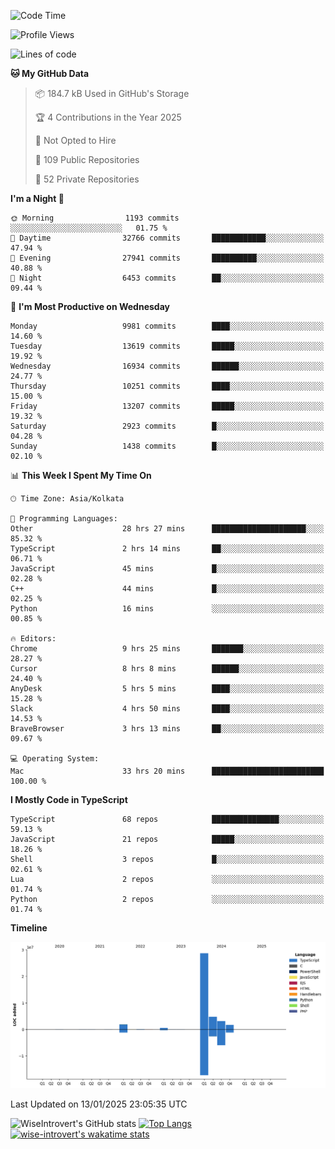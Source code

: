 <!--START_SECTION:waka-->
![Code Time](http://img.shields.io/badge/Code%20Time-2%2C118%20hrs%207%20mins-blue)

![Profile Views](http://img.shields.io/badge/Profile%20Views-0-blue)

![Lines of code](https://img.shields.io/badge/From%20Hello%20World%20I%27ve%20Written-41.3%20million%20lines%20of%20code-blue)

**🐱 My GitHub Data** 

> 📦 184.7 kB Used in GitHub's Storage 
 > 
> 🏆 4 Contributions in the Year 2025
 > 
> 🚫 Not Opted to Hire
 > 
> 📜 109 Public Repositories 
 > 
> 🔑 52 Private Repositories 
 > 
**I'm a Night 🦉** 

```text
🌞 Morning                1193 commits        ░░░░░░░░░░░░░░░░░░░░░░░░░   01.75 % 
🌆 Daytime                32766 commits       ████████████░░░░░░░░░░░░░   47.94 % 
🌃 Evening                27941 commits       ██████████░░░░░░░░░░░░░░░   40.88 % 
🌙 Night                  6453 commits        ██░░░░░░░░░░░░░░░░░░░░░░░   09.44 % 
```
📅 **I'm Most Productive on Wednesday** 

```text
Monday                   9981 commits        ████░░░░░░░░░░░░░░░░░░░░░   14.60 % 
Tuesday                  13619 commits       █████░░░░░░░░░░░░░░░░░░░░   19.92 % 
Wednesday                16934 commits       ██████░░░░░░░░░░░░░░░░░░░   24.77 % 
Thursday                 10251 commits       ████░░░░░░░░░░░░░░░░░░░░░   15.00 % 
Friday                   13207 commits       █████░░░░░░░░░░░░░░░░░░░░   19.32 % 
Saturday                 2923 commits        █░░░░░░░░░░░░░░░░░░░░░░░░   04.28 % 
Sunday                   1438 commits        █░░░░░░░░░░░░░░░░░░░░░░░░   02.10 % 
```


📊 **This Week I Spent My Time On** 

```text
🕑︎ Time Zone: Asia/Kolkata

💬 Programming Languages: 
Other                    28 hrs 27 mins      █████████████████████░░░░   85.32 % 
TypeScript               2 hrs 14 mins       ██░░░░░░░░░░░░░░░░░░░░░░░   06.71 % 
JavaScript               45 mins             █░░░░░░░░░░░░░░░░░░░░░░░░   02.28 % 
C++                      44 mins             █░░░░░░░░░░░░░░░░░░░░░░░░   02.25 % 
Python                   16 mins             ░░░░░░░░░░░░░░░░░░░░░░░░░   00.85 % 

🔥 Editors: 
Chrome                   9 hrs 25 mins       ███████░░░░░░░░░░░░░░░░░░   28.27 % 
Cursor                   8 hrs 8 mins        ██████░░░░░░░░░░░░░░░░░░░   24.40 % 
AnyDesk                  5 hrs 5 mins        ████░░░░░░░░░░░░░░░░░░░░░   15.28 % 
Slack                    4 hrs 50 mins       ████░░░░░░░░░░░░░░░░░░░░░   14.53 % 
BraveBrowser             3 hrs 13 mins       ██░░░░░░░░░░░░░░░░░░░░░░░   09.67 % 

💻 Operating System: 
Mac                      33 hrs 20 mins      █████████████████████████   100.00 % 
```

**I Mostly Code in TypeScript** 

```text
TypeScript               68 repos            ███████████████░░░░░░░░░░   59.13 % 
JavaScript               21 repos            █████░░░░░░░░░░░░░░░░░░░░   18.26 % 
Shell                    3 repos             █░░░░░░░░░░░░░░░░░░░░░░░░   02.61 % 
Lua                      2 repos             ░░░░░░░░░░░░░░░░░░░░░░░░░   01.74 % 
Python                   2 repos             ░░░░░░░░░░░░░░░░░░░░░░░░░   01.74 % 
```



**Timeline**

![Lines of Code chart](https://raw.githubusercontent.com/wise-introvert/wise-introvert/master/assets/bar_graph.png)


 Last Updated on 13/01/2025 23:05:35 UTC
<!--END_SECTION:waka-->

![WiseIntrovert's GitHub stats](https://github-readme-stats.vercel.app/api?username=wise-introvert&count_private=true&show_icons=true)
[![Top Langs](https://github-readme-stats.vercel.app/api/top-langs/?username=wise-introvert&langs_count=10)](https://github.com/anuraghazra/github-readme-stats)
[![wise-introvert's wakatime stats](https://github-readme-stats.vercel.app/api/wakatime?username=wiseintrovert)](https://github.com/anuraghazra/github-readme-stats)
